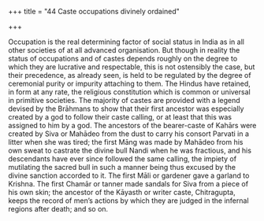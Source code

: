 +++
title = "44 Caste occupations divinely ordained"

+++

Occupation is the real determining factor of social status in India as in all other societies of at all advanced organisation. But though in reality the status of occupations and of castes depends roughly on the degree to which they are lucrative and respectable, this is not ostensibly the case, but their precedence, as already seen, is held to be regulated by the degree of ceremonial purity or impurity attaching to them. The Hindus have retained, in form at any rate, the religious constitution which is common or universal in primitive societies. The majority of castes are provided with a legend devised by the Brāhmans to show that their first ancestor was especially created by a god to follow their caste calling, or at least that this was assigned to him by a god. The ancestors of the bearer-caste of Kahārs were created by Siva or Mahādeo from the dust to carry his consort Parvati in a litter when she was tired; the first Māng was made by Mahādeo from his own sweat to castrate the divine bull Nandi when he was fractious, and his descendants have ever since followed the same calling, the impiety of mutilating the sacred bull in such a manner being thus excused by the divine sanction accorded to it. The first Māli or gardener gave a garland to Krishna. The first Chamār or tanner made sandals for Siva from a piece of his own skin; the ancestor of the Kāyasth or writer caste, Chitragupta, keeps the record of men’s actions by which they are judged in the infernal regions after death; and so on. 


